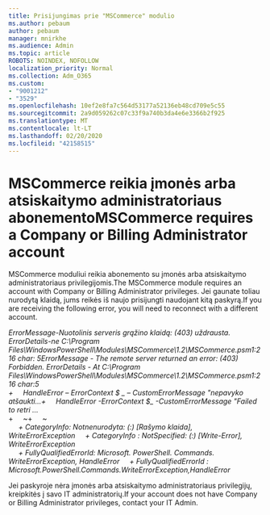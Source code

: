 ```yaml
---
title: Prisijungimas prie "MSCommerce" modulio
ms.author: pebaum
author: pebaum
manager: mnirkhe
ms.audience: Admin
ms.topic: article
ROBOTS: NOINDEX, NOFOLLOW
localization_priority: Normal
ms.collection: Adm_O365
ms.custom:
- "9001212"
- "3529"
ms.openlocfilehash: 10ef2e8fa7c564d53177a52136eb48cd709e5c55
ms.sourcegitcommit: 2a9d059262c07c33f9a740b3da4e6e3366b2f925
ms.translationtype: MT
ms.contentlocale: lt-LT
ms.lasthandoff: 02/20/2020
ms.locfileid: "42158515"
---
```

# <a name="mscommerce-requires-a-company-or-billing-administrator-account"></a><span data-ttu-id="196b1-102">MSCommerce reikia įmonės arba atsiskaitymo administratoriaus abonemento</span><span class="sxs-lookup"><span data-stu-id="196b1-102">MSCommerce requires a Company or Billing Administrator account</span></span>

<span data-ttu-id="196b1-103">MSCommerce moduliui reikia abonemento su įmonės arba atsiskaitymo administratoriaus privilegijomis.</span><span class="sxs-lookup"><span data-stu-id="196b1-103">The MSCommerce module requires an account with Company or Billing Administrator privileges.</span></span> <span data-ttu-id="196b1-104">Jei gaunate toliau nurodytą klaidą, jums reikės iš naujo prisijungti naudojant kitą paskyrą.</span><span class="sxs-lookup"><span data-stu-id="196b1-104">If you are receiving the following error, you will need to reconnect with a different account.</span></span>

<span data-ttu-id="196b1-105">*ErrorMessage-Nuotolinis serveris grąžino klaidą: (403) uždrausta. ErrorDetails-ne C:\Program Files\WindowsPowerShell\Modules\MSCommerce\1.2\MSCommerce.psm1:216 char: 5*</span><span class="sxs-lookup"><span data-stu-id="196b1-105">*ErrorMessage - The remote server returned an error: (403) Forbidden. ErrorDetails - At C:\Program Files\WindowsPowerShell\Modules\MSCommerce\1.2\MSCommerce.psm1:216 char:5*</span></span><br>
<span data-ttu-id="196b1-106">*+&nbsp;&nbsp;&nbsp;&nbsp;&nbsp;HandleError – ErrorContext $ _ – CustomErrorMessage "nepavyko atšaukti...*</span><span class="sxs-lookup"><span data-stu-id="196b1-106">*+&nbsp;&nbsp;&nbsp;&nbsp;&nbsp;HandleError -ErrorContext $_ -CustomErrorMessage "Failed to retri ...*</span></span><br>
<span data-ttu-id="196b1-107">\+&nbsp;&nbsp;&nbsp;&nbsp;&nbsp;~~~~~~~~~~~~~~~~~~~~~~~~~~~~~~~~~~~~~~~~~~~~~~~~~~~~~~~~~~~~~~~~~</span><span class="sxs-lookup"><span data-stu-id="196b1-107">\+&nbsp;&nbsp;&nbsp;&nbsp;&nbsp;~~~~~~~~~~~~~~~~~~~~~~~~~~~~~~~~~~~~~~~~~~~~~~~~~~~~~~~~~~~~~~~~~</span></span><br>
<span data-ttu-id="196b1-108">&nbsp;&nbsp;&nbsp;&nbsp;&nbsp;*+ CategoryInfo: Notnenurodyta: (:) [Rašymo klaida], WriteErrorException*</span><span class="sxs-lookup"><span data-stu-id="196b1-108">&nbsp;&nbsp;&nbsp;&nbsp;&nbsp;*+ CategoryInfo          : NotSpecified: (:) [Write-Error], WriteErrorException*</span></span><br>
<span data-ttu-id="196b1-109">&nbsp;&nbsp;&nbsp;&nbsp;&nbsp;*+ FullyQualifiedErrorId: Microsoft. PowerShell. Commands. WriteErrorException, HandleError*</span><span class="sxs-lookup"><span data-stu-id="196b1-109">&nbsp;&nbsp;&nbsp;&nbsp;&nbsp;*+ FullyQualifiedErrorId : Microsoft.PowerShell.Commands.WriteErrorException,HandleError*</span></span>

<span data-ttu-id="196b1-110">Jei paskyroje nėra įmonės arba atsiskaitymo administratoriaus privilegijų, kreipkitės į savo IT administratorių.</span><span class="sxs-lookup"><span data-stu-id="196b1-110">If your account does not have Company or Billing Administrator privileges, contact your IT Admin.</span></span>
